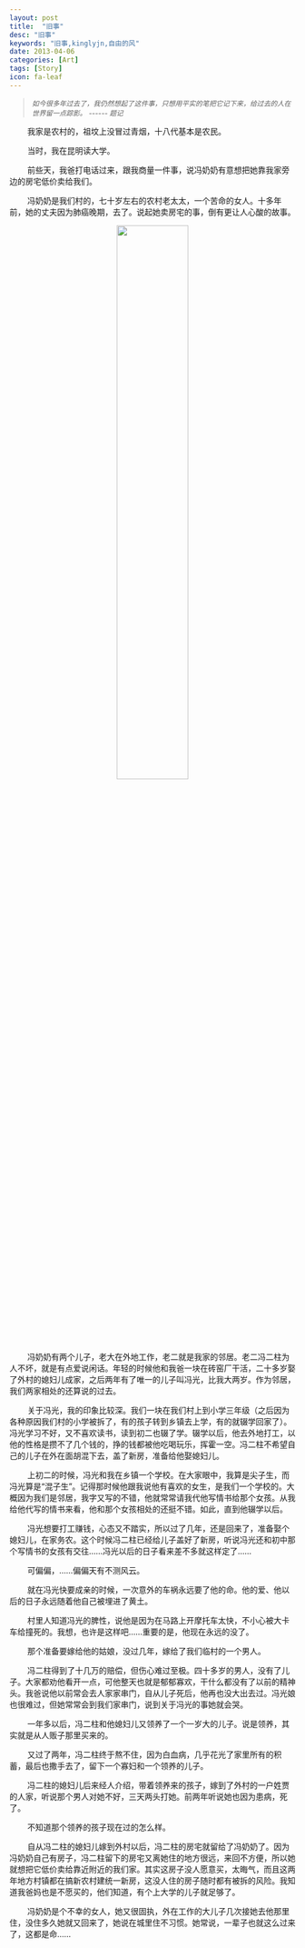 ```yaml
---
layout: post
title:  "旧事"
desc: "旧事"
keywords: "旧事,kinglyjn,自由的风"
date: 2013-04-06
categories: [Art]
tags: [Story]
icon: fa-leaf
---
```


> <i style="font-size:12px;">如今很多年过去了，我仍然想起了这件事，只想用平实的笔把它记下来，给过去的人在世界留一点踪影。</i>
> <i style="font-size:12px;"> ------ 题记</i>

&nbsp;&nbsp;&nbsp;&nbsp;&nbsp;&nbsp;&nbsp;&nbsp;我家是农村的，祖坟上没冒过青烟，十八代基本是农民。<br>

&nbsp;&nbsp;&nbsp;&nbsp;&nbsp;&nbsp;&nbsp;&nbsp;当时，我在昆明读大学。<br>

&nbsp;&nbsp;&nbsp;&nbsp;&nbsp;&nbsp;&nbsp;&nbsp;前些天，我爸打电话过来，跟我商量一件事，说冯奶奶有意想把她靠我家旁边的房宅低价卖给我们。<br>

&nbsp;&nbsp;&nbsp;&nbsp;&nbsp;&nbsp;&nbsp;&nbsp;冯奶奶是我们村的，七十岁左右的农村老太太，一个苦命的女人。十多年前，她的丈夫因为肺癌晚期，去了。说起她卖房宅的事，倒有更让人心酸的故事。<br>

<div style="text-align:center;">
	<img src="http://dl.iteye.com/upload/picture/pic/136475/c6c2ace4-afb3-363c-8332-62052ccffb94.png" style="width:50%;"/>
</div><br>

&nbsp;&nbsp;&nbsp;&nbsp;&nbsp;&nbsp;&nbsp;&nbsp;冯奶奶有两个儿子，老大在外地工作，老二就是我家的邻居。老二冯二柱为人不坏，就是有点爱说闲话。年轻的时候他和我爸一块在砖窑厂干活，二十多岁娶了外村的媳妇儿成家，之后两年有了唯一的儿子叫冯光，比我大两岁。作为邻居，我们两家相处的还算说的过去。<br>

&nbsp;&nbsp;&nbsp;&nbsp;&nbsp;&nbsp;&nbsp;&nbsp;关于冯光，我的印象比较深。我们一块在我们村上到小学三年级（之后因为各种原因我们村的小学被拆了，有的孩子转到乡镇去上学，有的就辍学回家了）。冯光学习不好，又不喜欢读书，读到初二也辍了学。辍学以后，他去外地打工，以他的性格是攒不了几个钱的，挣的钱都被他吃喝玩乐，挥霍一空。冯二柱不希望自己的儿子在外在面胡混下去，盖了新房，准备给他娶媳妇儿。<br>

&nbsp;&nbsp;&nbsp;&nbsp;&nbsp;&nbsp;&nbsp;&nbsp;上初二的时候，冯光和我在乡镇一个学校。在大家眼中，我算是尖子生，而冯光算是“混子生”。记得那时候他跟我说他有喜欢的女生，是我们一个学校的。大概因为我们是邻居，我字又写的不错，他就常常请我代他写情书给那个女孩。从我给他代写的情书来看，他和那个女孩相处的还挺不错。如此，直到他辍学以后。<br>

&nbsp;&nbsp;&nbsp;&nbsp;&nbsp;&nbsp;&nbsp;&nbsp;冯光想要打工赚钱，心态又不踏实，所以过了几年，还是回来了，准备娶个媳妇儿，在家务农。这个时候冯二柱已经给儿子盖好了新房，听说冯光还和初中那个写情书的女孩有交往……冯光以后的日子看来差不多就这样定了……<br>

&nbsp;&nbsp;&nbsp;&nbsp;&nbsp;&nbsp;&nbsp;&nbsp;可偏偏，……偏偏天有不测风云。<br>

&nbsp;&nbsp;&nbsp;&nbsp;&nbsp;&nbsp;&nbsp;&nbsp;就在冯光快要成亲的时候，一次意外的车祸永远要了他的命。他的爱、他以后的日子永远随着他自己被埋进了黄土。<br>

&nbsp;&nbsp;&nbsp;&nbsp;&nbsp;&nbsp;&nbsp;&nbsp;村里人知道冯光的脾性，说他是因为在马路上开摩托车太快，不小心被大卡车给撞死的。我想，也许是这样吧……重要的是，他现在永远的没了。<br>

&nbsp;&nbsp;&nbsp;&nbsp;&nbsp;&nbsp;&nbsp;&nbsp;那个准备要嫁给他的姑娘，没过几年，嫁给了我们临村的一个男人。<br>

&nbsp;&nbsp;&nbsp;&nbsp;&nbsp;&nbsp;&nbsp;&nbsp;冯二柱得到了十几万的赔偿，但伤心难过至极。四十多岁的男人，没有了儿子。大家都劝他看开一点，可他整天也就是郁郁寡欢，干什么都没有了以前的精神头。我爸说他以前常会去人家家串门，自从儿子死后，他再也没大出去过。冯光娘也很难过，但她常常会到我们家串门，说到关于冯光的事她就会哭。<br>

&nbsp;&nbsp;&nbsp;&nbsp;&nbsp;&nbsp;&nbsp;&nbsp;一年多以后，冯二柱和他媳妇儿又领养了一个一岁大的儿子。说是领养，其实就是从人贩子那里买来的。<br>

&nbsp;&nbsp;&nbsp;&nbsp;&nbsp;&nbsp;&nbsp;&nbsp;又过了两年，冯二柱终于熬不住，因为白血病，几乎花光了家里所有的积蓄，最后也撒手去了，留下一个寡妇和一个领养的儿子。<br>

&nbsp;&nbsp;&nbsp;&nbsp;&nbsp;&nbsp;&nbsp;&nbsp;冯二柱的媳妇儿后来经人介绍，带着领养来的孩子，嫁到了外村的一户姓贾的人家，听说那个男人对她不好，三天两头打她。前两年听说她也因为患病，死了。<br>

&nbsp;&nbsp;&nbsp;&nbsp;&nbsp;&nbsp;&nbsp;&nbsp;不知道那个领养的孩子现在过的怎么样。<br>

&nbsp;&nbsp;&nbsp;&nbsp;&nbsp;&nbsp;&nbsp;&nbsp;自从冯二柱的媳妇儿嫁到外村以后，冯二柱的房宅就留给了冯奶奶了。因为冯奶奶自己有房子，冯二柱留下的房宅又离她住的地方很远，来回不方便，所以她就想把它低价卖给靠近附近的我们家。其实这房子没人愿意买，太晦气，而且这两年地方村镇都在搞新农村建统一新房，这没人住的房子随时都有被拆的风险。我知道我爸妈也是不愿买的，他们知道，有个上大学的儿子就足够了。<br>

&nbsp;&nbsp;&nbsp;&nbsp;&nbsp;&nbsp;&nbsp;&nbsp;冯奶奶是个不幸的女人，她又很固执，外在工作的大儿子几次接她去他那里住，没住多久她就又回来了，她说在城里住不习惯。她常说，一辈子也就这么过来了，这都是命……<br>


